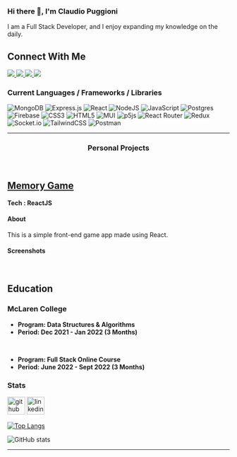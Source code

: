 ### Hi there 👋, I'm Claudio Puggioni

I am a Full Stack Developer, and I enjoy expanding my knowledge on the daily.

<h2>Connect With Me</h2>

<a href="mailto:pclaudio@proton.me">
  <img src="https://img.shields.io/badge/ProtonMail-8B89CC?style=for-the-badge&logo=protonmail&logoColor=white">
</a>
<a href="mailto:craucraun@gmail.com">
  <img src="https://img.shields.io/badge/Gmail-D14836?style=for-the-badge&logo=gmail&logoColor=white">
</a>
<a href="https://linkedin.com/in/claudio-puggioni-49013b1b2">
  <img src="https://img.shields.io/badge/Linkedin-0A66C2?style=for-the-badge&logo=linkedin&logoColor=white">
</a>
<a href="https://t.me/udongoofd">
  <img src=" https://img.shields.io/badge/Telegram-2CA5E0?style=for-the-badge&logo=telegram&logoColor=white">
</a>

### Current Languages / Frameworks / Libraries

![MongoDB](https://img.shields.io/badge/MongoDB-%234ea94b.svg?style=for-the-badge&logo=mongodb&logoColor=white)
![Express.js](https://img.shields.io/badge/express.js-%23404d59.svg?style=for-the-badge&logo=express&logoColor=%2361DAFB)
![React](https://img.shields.io/badge/react-%2320232a.svg?style=for-the-badge&logo=react&logoColor=%2361DAFB)
![NodeJS](https://img.shields.io/badge/node.js-6DA55F?style=for-the-badge&logo=node.js&logoColor=white)
![JavaScript](https://img.shields.io/badge/javascript-%23323330.svg?style=for-the-badge&logo=javascript&logoColor=%23F7DF1E)
![Postgres](https://img.shields.io/badge/postgres-%23316192.svg?style=for-the-badge&logo=postgresql&logoColor=white)
![Firebase](https://img.shields.io/badge/firebase-%23039BE5.svg?style=for-the-badge&logo=firebase)
![CSS3](https://img.shields.io/badge/css3-%231572B6.svg?style=for-the-badge&logo=css3&logoColor=white)
![HTML5](https://img.shields.io/badge/html5-%23E34F26.svg?style=for-the-badge&logo=html5&logoColor=white)
![MUI](https://img.shields.io/badge/MUI-%230081CB.svg?style=for-the-badge&logo=material-ui&logoColor=white)
![p5js](https://img.shields.io/badge/p5.js-ED225D?style=for-the-badge&logo=p5.js&logoColor=FFFFFF)
![React Router](https://img.shields.io/badge/React_Router-CA4245?style=for-the-badge&logo=react-router&logoColor=white)
![Redux](https://img.shields.io/badge/redux-%23593d88.svg?style=for-the-badge&logo=redux&logoColor=white)
![Socket.io](https://img.shields.io/badge/Socket.io-black?style=for-the-badge&logo=socket.io&badgeColor=010101)
![TailwindCSS](https://img.shields.io/badge/tailwindcss-%2338B2AC.svg?style=for-the-badge&logo=tailwind-css&logoColor=white)
![Postman](https://img.shields.io/badge/Postman-FF6C37?style=for-the-badge&logo=postman&logoColor=white)

---

### <p align=center >Personal Projects</p>

<br/>

## <a href="https://fruitful-memory-game.netlify.app/">Memory Game</a>

**Tech : ReactJS**

#### About

This is a simple front-end game app made using React.

#### Screenshots

<div style="dispaly: flex: justify-content: center">

</div>
<br/>
 
 ## Education
###  McLaren College
- **Program: Data Structures & Algorithms**
- **Period: Dec 2021 - Jan 2022 (3 Months)**

<br/>

- **Program: Full Stack Online Course**
- **Period: June 2022 - Sept 2022 (3 Months)**

### Stats

[<img src='https://cdn.jsdelivr.net/npm/simple-icons@3.0.1/icons/github.svg' alt='github' height='40'>](https://github.com/ClaudioPuggioni) [<img src='https://cdn.jsdelivr.net/npm/simple-icons@3.0.1/icons/linkedin.svg' alt='linkedin' height='40'>](https://www.linkedin.com/in/claudio-puggioni-49013b1b2/)

[![Top Langs](https://github-readme-stats.vercel.app/api/top-langs/?username=ClaudioPuggioni)](https://github.com/anuraghazra/github-readme-stats)

![GitHub stats](https://github-readme-stats.vercel.app/api?username=ClaudioPuggioni&show_icons=true)

---
